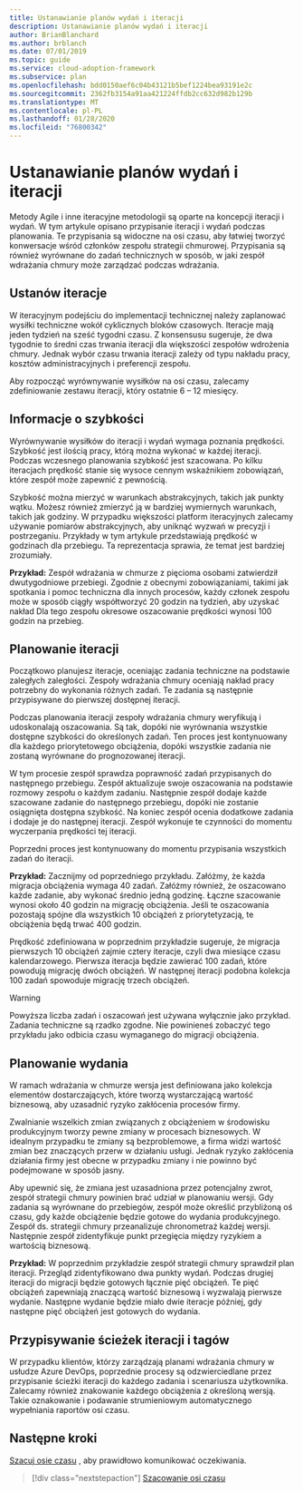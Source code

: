 ```yaml
---
title: Ustanawianie planów wydań i iteracji
description: Ustanawianie planów wydań i iteracji
author: BrianBlanchard
ms.author: brblanch
ms.date: 07/01/2019
ms.topic: guide
ms.service: cloud-adoption-framework
ms.subservice: plan
ms.openlocfilehash: bdd0150aef6c04b43121b5bef1224bea93191e2c
ms.sourcegitcommit: 2362fb3154a91aa421224ffdb2cc632d982b129b
ms.translationtype: MT
ms.contentlocale: pl-PL
ms.lasthandoff: 01/28/2020
ms.locfileid: "76800342"
---
```

# <a name="establish-iterations-and-release-plans"></a>Ustanawianie planów wydań i iteracji

Metody Agile i inne iteracyjne metodologii są oparte na koncepcji iteracji i wydań. W tym artykule opisano przypisanie iteracji i wydań podczas planowania. Te przypisania są widoczne na osi czasu, aby łatwiej tworzyć konwersacje wśród członków zespołu strategii chmurowej. Przypisania są również wyrównane do zadań technicznych w sposób, w jaki zespół wdrażania chmury może zarządzać podczas wdrażania.

## <a name="establish-iterations"></a>Ustanów iteracje

W iteracyjnym podejściu do implementacji technicznej należy zaplanować wysiłki techniczne wokół cyklicznych bloków czasowych. Iteracje mają jeden tydzień na sześć tygodni czasu. Z konsensusu sugeruje, że dwa tygodnie to średni czas trwania iteracji dla większości zespołów wdrożenia chmury. Jednak wybór czasu trwania iteracji zależy od typu nakładu pracy, kosztów administracyjnych i preferencji zespołu.

Aby rozpocząć wyrównywanie wysiłków na osi czasu, zalecamy zdefiniowanie zestawu iteracji, który ostatnie 6 – 12 miesięcy.

## <a name="understand-velocity"></a>Informacje o szybkości

Wyrównywanie wysiłków do iteracji i wydań wymaga poznania prędkości. Szybkość jest ilością pracy, którą można wykonać w każdej iteracji. Podczas wczesnego planowania szybkość jest szacowana. Po kilku iteracjach prędkość stanie się wysoce cennym wskaźnikiem zobowiązań, które zespół może zapewnić z pewnością.

Szybkość można mierzyć w warunkach abstrakcyjnych, takich jak punkty wątku. Możesz również zmierzyć ją w bardziej wymiernych warunkach, takich jak godziny. W przypadku większości platform iteracyjnych zalecamy używanie pomiarów abstrakcyjnych, aby uniknąć wyzwań w precyzji i postrzeganiu. Przykłady w tym artykule przedstawiają prędkość w godzinach dla przebiegu. Ta reprezentacja sprawia, że temat jest bardziej zrozumiały.

**Przykład:** Zespół wdrażania w chmurze z pięcioma osobami zatwierdził dwutygodniowe przebiegi. Zgodnie z obecnymi zobowiązaniami, takimi jak spotkania i pomoc techniczna dla innych procesów, każdy członek zespołu może w sposób ciągły współtworzyć 20 godzin na tydzień, aby uzyskać nakład Dla tego zespołu okresowe oszacowanie prędkości wynosi 100 godzin na przebieg.

## <a name="iteration-planning"></a>Planowanie iteracji

Początkowo planujesz iteracje, oceniając zadania techniczne na podstawie zaległych zaległości. Zespoły wdrażania chmury oceniają nakład pracy potrzebny do wykonania różnych zadań. Te zadania są następnie przypisywane do pierwszej dostępnej iteracji.

Podczas planowania iteracji zespoły wdrażania chmury weryfikują i udoskonalają oszacowania. Są tak, dopóki nie wyrównania wszystkie dostępne szybkości do określonych zadań. Ten proces jest kontynuowany dla każdego priorytetowego obciążenia, dopóki wszystkie zadania nie zostaną wyrównane do prognozowanej iteracji.

W tym procesie zespół sprawdza poprawność zadań przypisanych do następnego przebiegu. Zespół aktualizuje swoje oszacowania na podstawie rozmowy zespołu o każdym zadaniu. Następnie zespół dodaje każde szacowane zadanie do następnego przebiegu, dopóki nie zostanie osiągnięta dostępna szybkość. Na koniec zespół ocenia dodatkowe zadania i dodaje je do następnej iteracji. Zespół wykonuje te czynności do momentu wyczerpania prędkości tej iteracji.

Poprzedni proces jest kontynuowany do momentu przypisania wszystkich zadań do iteracji.

**Przykład:** Zacznijmy od poprzedniego przykładu. Załóżmy, że każda migracja obciążenia wymaga 40 zadań. Załóżmy również, że oszacowano każde zadanie, aby wykonać średnio jedną godzinę. Łączne szacowanie wynosi około 40 godzin na migrację obciążenia. Jeśli te oszacowania pozostają spójne dla wszystkich 10 obciążeń z priorytetyzacją, te obciążenia będą trwać 400 godzin.

Prędkość zdefiniowana w poprzednim przykładzie sugeruje, że migracja pierwszych 10 obciążeń zajmie cztery iteracje, czyli dwa miesiące czasu kalendarzowego. Pierwsza iteracja będzie zawierać 100 zadań, które powodują migrację dwóch obciążeń. W następnej iteracji podobna kolekcja 100 zadań spowoduje migrację trzech obciążeń.

> [!WARNING]
> Powyższa liczba zadań i oszacowań jest używana wyłącznie jako przykład. Zadania techniczne są rzadko zgodne. Nie powinieneś zobaczyć tego przykładu jako odbicia czasu wymaganego do migracji obciążenia.

## <a name="release-planning"></a>Planowanie wydania

W ramach wdrażania w chmurze wersja jest definiowana jako kolekcja elementów dostarczających, które tworzą wystarczającą wartość biznesową, aby uzasadnić ryzyko zakłócenia procesów firmy.

Zwalnianie wszelkich zmian związanych z obciążeniem w środowisku produkcyjnym tworzy pewne zmiany w procesach biznesowych. W idealnym przypadku te zmiany są bezproblemowe, a firma widzi wartość zmian bez znaczących przerw w działaniu usługi. Jednak ryzyko zakłócenia działania firmy jest obecne w przypadku zmiany i nie powinno być podejmowane w sposób jasny.

Aby upewnić się, że zmiana jest uzasadniona przez potencjalny zwrot, zespół strategii chmury powinien brać udział w planowaniu wersji. Gdy zadania są wyrównane do przebiegów, zespół może określić przybliżoną oś czasu, gdy każde obciążenie będzie gotowe do wydania produkcyjnego. Zespół ds. strategii chmury przeanalizuje chronometraż każdej wersji. Następnie zespół zidentyfikuje punkt przegięcia między ryzykiem a wartością biznesową.

**Przykład:** W poprzednim przykładzie zespół strategii chmury sprawdził plan iteracji. Przegląd zidentyfikowano dwa punkty wydań. Podczas drugiej iteracji do migracji będzie gotowych łącznie pięć obciążeń. Te pięć obciążeń zapewniają znaczącą wartość biznesową i wyzwalają pierwsze wydanie. Następne wydanie będzie miało dwie iteracje później, gdy następne pięć obciążeń jest gotowych do wydania.

## <a name="assign-iteration-paths-and-tags"></a>Przypisywanie ścieżek iteracji i tagów

W przypadku klientów, którzy zarządzają planami wdrażania chmury w usłudze Azure DevOps, poprzednie procesy są odzwierciedlane przez przypisanie ścieżki iteracji do każdego zadania i scenariusza użytkownika. Zalecamy również znakowanie każdego obciążenia z określoną wersją. Takie oznakowanie i podawanie strumieniowym automatycznego wypełniania raportów osi czasu.

## <a name="next-steps"></a>Następne kroki

[Szacuj osie czasu](./timelines.md) , aby prawidłowo komunikować oczekiwania.

> [!div class="nextstepaction"]
> [Szacowanie osi czasu](./timelines.md)
